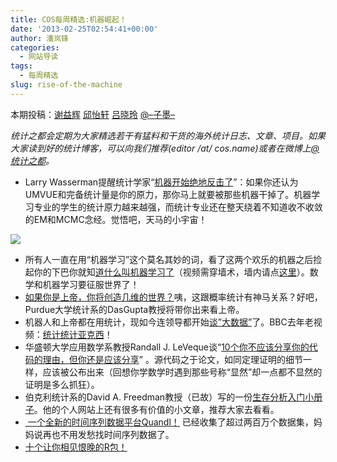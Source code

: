 ```yaml
---
title: COS每周精选:机器崛起！
date: '2013-02-25T02:54:41+00:00'
author: 潘岚锋
categories:
  - 网站导读
tags:
  - 每周精选
slug: rise-of-the-machine
---
```


本期投稿：[谢益辉](http://yihui.name/) [邱怡轩](http://statr.me/) <a href="http://stat.ruc.edu.cn/a/jiaoxuetuandui/jiaoyanshi/2011/0219/128.html" target="_blank">吕晓玲</a> [@&#8211;子墨&#8211;](http://weibo.com/weizhangzimo)

_统计之都会定期为大家精选若干有猛料和干货的海外统计日志、文章、项目。如果大家读到好的统计博客，可以向我们推荐(editor /at/ cos.name)或者在微博上[@统计之都](http://weibo.com/cosname?topnav=1&wvr=5&topsug=1)。_

  * Larry Wasserman提醒统计学家“[机器开始绝地反击了](http://www.stat.cmu.edu/~larry/Wasserman.pdf)”：如果你还认为UMVUE和完备统计量是你的原力，<wbr />那你马上就要被那些机器干掉了。<wbr />机器学习专业的学生的统计原力越来越强，<wbr />而统计专业还在整天绕着不知道收不收敛的EM和MCMC念经。<wbr />觉悟吧，天马的小宇宙！

![](http://normaldeviate.files.wordpress.com/2013/02/terminator.png?w=251&h=201)

  * 所有人一直在用“机器学习”这个莫名其妙的词，<wbr />看了这两个欢乐的机器之后捡起你的下巴你就知[道什么叫机器学习了](http://robohub.org/video-throwing-and-catching-an-inverted-pendulum-with-quadrocopters/)<wbr />（视频需穿墙术，墙内请点<a href="http://v.youku.com/v_show/id_XNTE4NDc0NzY0.html" target="_blank">这里</a>）。数学和机器学习要征服世界了！
  * [如果你是上帝，你将创造几维的世界？](http://www.stat.purdue.edu/~dasgupta/fourDspace.pdf)咦，<wbr />这跟概率统计有神马关系？好吧，<wbr />Purdue大学统计系的DasGupta教授将带你出来看上帝<wbr />。
  * 机器人和上帝都在用统计，现如今连领导都开始[谈&#8221;大数据&#8221;](http://2012.chinajx.com.cn/html/report/72796-1.htm?reportpos=2)了。BBC去年老视频：[统计统计亚克西](http://www.gapminder.org/videos/the-joy-of-stats/)！
  * 华盛顿大学应用数学系教授Randall J. LeVeque谈“[10个你不应该分享你的代码的理由，<wbr />但你还是应该分享](http://faculty.washington.edu/rjl/pubs/topten/topten.pdf)” 。源代码之于论文，如同定理证明的细节一样，应该被公布出来（<wbr />回想你学数学时遇到那些号称“显然”<wbr />却一点都不显然的证明是多么抓狂）。
  * 伯克利统计系的David A. Freedman教授（已故）写的一份[生存分析入门小册子](http://www.stat.berkeley.edu/~census/survival.pdf)。他的个人网站上还有很多有价值的小文章，推荐大家去看看。
  * [ 一个全新的时间序列数据平台Quandl！](http://www.quandl.com/) 已经收集了超过两百万个数据集，<wbr />妈妈说再也不用发愁找时间序列数据了。
  * [十个让你相见恨晚的R包！](http://blog.yhathq.com/posts/10-R-packages-I-wish-I-knew-about-earlier.html)

&nbsp;
